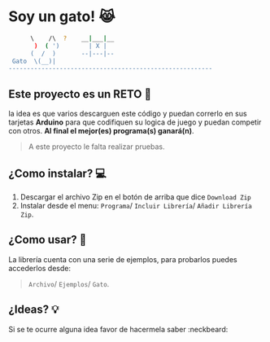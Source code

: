 Soy un gato! :joy_cat:
============================================================================================

```sh
      \    /\  ?    __|___|__
       )  ( ')        | X |
      (  /  )       --|---|--
 Gato  \(__)| 
--------------------------------------------------------
```

## Este proyecto es un RETO :punch:

la idea es que varios descarguen este código y puedan correrlo en sus tarjetas **Arduino** para que codifiquen su logica de juego y puedan competir con otros. **Al final el mejor(es) programa(s) ganará(n)**.

> A este proyecto le falta realizar pruebas.


## ¿Como instalar? :computer:

 1. Descargar el archivo Zip en el botón de arriba que dice `Download Zip`
 2. Instalar desde el menu: `Programa`/ `Incluir Librería`/ `Añadir Librería Zip`.


## ¿Como usar? :game_die:
La librería cuenta con una serie de ejemplos, para probarlos puedes accederlos desde:

> `Archivo`/ `Ejemplos`/ `Gato`.

## ¿Ideas? :bulb:


Si se te ocurre alguna idea favor de hacermela saber :neckbeard:
